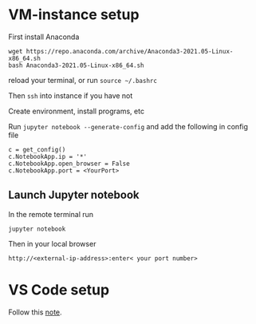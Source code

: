 # VM-instance setup 

First install Anaconda 

``` 
wget https://repo.anaconda.com/archive/Anaconda3-2021.05-Linux-x86_64.sh
bash Anaconda3-2021.05-Linux-x86_64.sh 
```  
reload your terminal, or run `source ~/.bashrc`

Then `ssh` into instance if you have not

Create environment, install programs, etc

Run `jupyter notebook --generate-config` and add the following in config file 

```
c = get_config()
c.NotebookApp.ip = '*'
c.NotebookApp.open_browser = False
c.NotebookApp.port = <YourPort>
```

## Launch Jupyter notebook 
In the remote terminal run 
```
jupyter notebook
```

Then in your local browser 

```
http://<external-ip-address>:enter< your port number>
```


# VS Code setup 

Follow this [note](https://towardsdatascience.com/unleash-the-power-of-visual-studio-code-vscode-on-google-cloud-platform-virtual-machine-f75f78f49aee).  

